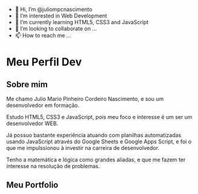 - 👋 Hi, I’m @juliompcnascimento
- 👀 I’m interested in Web Development
- 🌱 I’m currently learning HTML5, CSS3 and JavaScript
- 💞️ I’m looking to collaborate on ...
- 📫 How to reach me ...

<!---
juliompcnascimento/juliompcnascimento is a ✨ special ✨ repository because its `README.md` (this file) appears on your GitHub profile.
You can click the Preview link to take a look at your changes.
--->
# Meu Perfil Dev

## Sobre mim

Me chamo Julio Mario Pinheiro Cordeiro Nascimento, e sou um desenvolvedor em formação.

Estudo HTML5, CSS3 e JavaScript, pois meu foco e interesse é um ser um desenvolvedor WEB.

Já possuo bastante experiência atuando com planilhas automatizadas usando JavaScript através do Google Sheets e Google Apps Script, e foi o que me impulssionou à investir na carreira de desenvolvedor.

Tenho a matemática e lógica como grandes aliadas, e que me fazem ter interesse na resolução de problemas.

## Meu Portfolio
